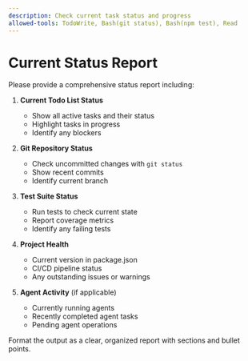 ```yaml
---
description: Check current task status and progress
allowed-tools: TodoWrite, Bash(git status), Bash(npm test), Read
---
```


# Current Status Report

Please provide a comprehensive status report including:

1. **Current Todo List Status**
   - Show all active tasks and their status
   - Highlight tasks in progress
   - Identify any blockers

2. **Git Repository Status**
   - Check uncommitted changes with `git status`
   - Show recent commits
   - Identify current branch

3. **Test Suite Status**
   - Run tests to check current state
   - Report coverage metrics
   - Identify any failing tests

4. **Project Health**
   - Current version in package.json
   - CI/CD pipeline status
   - Any outstanding issues or warnings

5. **Agent Activity** (if applicable)
   - Currently running agents
   - Recently completed agent tasks
   - Pending agent operations

Format the output as a clear, organized report with sections and bullet points.